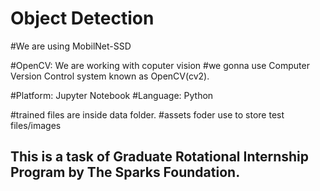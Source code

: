 # Object Detection 

#We are using MobilNet-SSD

#OpenCV: We are working with coputer vision
#we gonna use Computer Version Control system known as OpenCV(cv2).


#Platform: Jupyter Notebook
#Language: Python

#trained files are inside data folder. 
#assets foder use to store test files/images


## This is a task of Graduate Rotational Internship Program by The Sparks Foundation.
